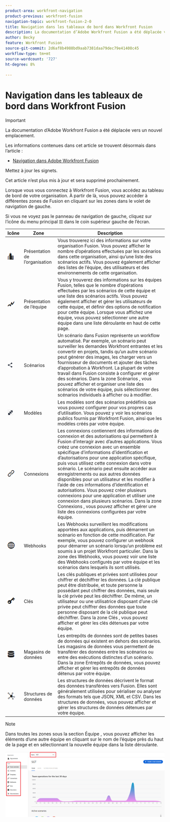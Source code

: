 ```yaml
---
product-area: workfront-navigation
product-previous: workfront-fusion
navigation-topic: workfront-fusion-2-0
title: Navigation dans les tableaux de bord dans Workfront Fusion
description: La documentation d’Adobe Workfront Fusion a été déplacée vers un nouvel emplacement. Cet article est obsolète, mais contient un lien vers le nouvel article qui couvre cette fonctionnalité.
author: Becky
feature: Workfront Fusion
source-git-commit: 2d6af8b4988bd9aab7381daa79dec79e41408c45
workflow-type: tm+mt
source-wordcount: '727'
ht-degree: 8%

---
```


# Navigation dans les tableaux de bord dans Workfront Fusion

>[!IMPORTANT]
>
>La documentation d’Adobe Workfront Fusion a été déplacée vers un nouvel emplacement.
>
>Les informations contenues dans cet article se trouvent désormais dans l’article :
>
>* [Navigation dans Adobe Workfront Fusion](https://experienceleague.adobe.com/docs/workfront-fusion/using/get-started-with-fusion/navigate-workfront-fusion/navigate-workfront-fusion.html)
>
>Mettez à jour les signets.
>
>Cet article n’est plus mis à jour et sera supprimé prochainement.

Lorsque vous vous connectez à Workfront Fusion, vous accédez au tableau de bord de votre organisation. À partir de là, vous pouvez accéder à différentes zones de Fusion en cliquant sur les zones dans le volet de navigation de gauche.

Si vous ne voyez pas le panneau de navigation de gauche, cliquez sur l’icône du menu principal ![menu principal](assets/main-menu-icon-left-nav.png) dans le coin supérieur gauche de l’écran.

| Icône | Zone | Description |
|---|---|---|
| ![icône de présentation de l’organisation](assets/org-overview-icon.png) | Présentation de l’organisation | Vous trouverez ici des informations sur votre organisation Fusion. Vous pouvez afficher le nombre d’opérations effectuées par les scénarios dans cette organisation, ainsi qu’une liste des scénarios actifs. Vous pouvez également afficher des listes de l’équipe, des utilisateurs et des environnements de cette organisation. |
| ![icône aperçu de l’équipe](assets/team-overview-icon.png) | Présentation de l’équipe | Vous y trouverez des informations sur les équipes Fusion, telles que le nombre d’opérations effectuées par les scénarios de cette équipe et une liste des scénarios actifs. Vous pouvez également afficher et gérer les utilisateurs de cette équipe, et définir des options de notification pour cette équipe. Lorsque vous affichez une équipe, vous pouvez sélectionner une autre équipe dans une liste déroulante en haut de cette page. |
| ![icône de scénarios](assets/scenarios-icon.png) | Scénarios | Un scénario dans Fusion représente un workflow automatisé. Par exemple, un scénario peut surveiller les demandes Workfront entrantes et les convertir en projets, tandis qu’un autre scénario peut générer des images, les charger vers un fournisseur de documents et ajouter des tâches d’approbation à Workfront. La plupart de votre travail dans Fusion consiste à configurer et gérer des scénarios. Dans la zone Scénarios , vous pouvez afficher et organiser une liste des scénarios de votre équipe, puis sélectionner des scénarios individuels à afficher ou à modifier. |
| ![icône de modèles](assets/fusion-template-icon.png) | Modèles | Les modèles sont des scénarios prédéfinis que vous pouvez configurer pour vos propres cas d’utilisation. Vous pouvez y voir les scénarios publics fournis par Workfront Fusion, ainsi que les modèles créés par votre équipe. |
| ![icône connexions](assets/connections-icon.png) | Connexions | Les connexions contiennent des informations de connexion et des autorisations qui permettent à Fusion d’interagir avec d’autres applications. Vous créez une connexion avec un ensemble spécifique d’informations d’identification et d’autorisations pour une application spécifique, puis vous utilisez cette connexion dans votre scénario. Le scénario peut ensuite accéder aux enregistrements ou aux autres données disponibles pour un utilisateur et les modifier à l’aide de ces informations d’identification et autorisations. Vous pouvez créer plusieurs connexions pour une application et utiliser une connexion dans plusieurs scénarios. Dans la zone Connexions , vous pouvez afficher et gérer une liste des connexions configurées par votre équipe. |
| ![icône webhooks](assets/webhooks-icon.png) | Webhooks | Les Webhooks surveillent les modifications apportées aux applications, puis démarrent un scénario en fonction de cette modification. Par exemple, vous pouvez configurer un webhook pour démarrer un scénario lorsqu’un problème est soumis à un projet Workfront particulier. Dans la zone des Webhooks, vous pouvez voir une liste des Webhooks configurés par votre équipe et les scénarios dans lesquels ils sont utilisés. |
| ![icône clés](assets/keys-icon.png) | Clés | Les clés publiques et privées sont utilisées pour chiffrer et déchiffrer les données. La clé publique peut être distribuée, et toute personne la possédant peut chiffrer des données, mais seule la clé privée peut les déchiffrer. De même, un utilisateur ou une utilisatrice disposant d’une clé privée peut chiffrer des données que toute personne disposant de la clé publique peut déchiffrer. Dans la zone Clés , vous pouvez afficher et gérer les clés détenues par votre équipe. |
| ![icône de magasin de données](assets/datastores-icon.png) | Magasins de données | Les entrepôts de données sont de petites bases de données qui existent en dehors des scénarios. Les magasins de données vous permettent de transférer des données entre les scénarios ou entre des exécutions distinctes d’un scénario. Dans la zone Entrepôts de données, vous pouvez afficher et gérer les entrepôts de données détenus par votre équipe. |
| ![icône structures de données](assets/datastructures-icon.png) | Structures de données | Les structures de données décrivent le format des données transférées vers Fusion. Elles sont généralement utilisées pour sérialiser ou analyser des formats tels que JSON, XML et CSV. Dans les structures de données, vous pouvez afficher et gérer les structures de données détenues par votre équipe. |

>[!NOTE]
>
>Dans toutes les zones sous la section Équipe , vous pouvez afficher les éléments d’une autre équipe en cliquant sur le nom de l’équipe près du haut de la page et en sélectionnant la nouvelle équipe dans la liste déroulante.
>
>![Liste déroulante Équipe](assets/team-dropdown.png)


<!--
If you are an administrator, the following sections are available (Find out if these are visible, and if so, what they mean.)
Native apps | 
Apps | 
Organizations | 
All scenarios | 
All users |
-->




